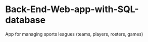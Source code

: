 # Back-End-Web-app-with-SQL-database
App for managing sports leagues (teams, players, rosters, games)


